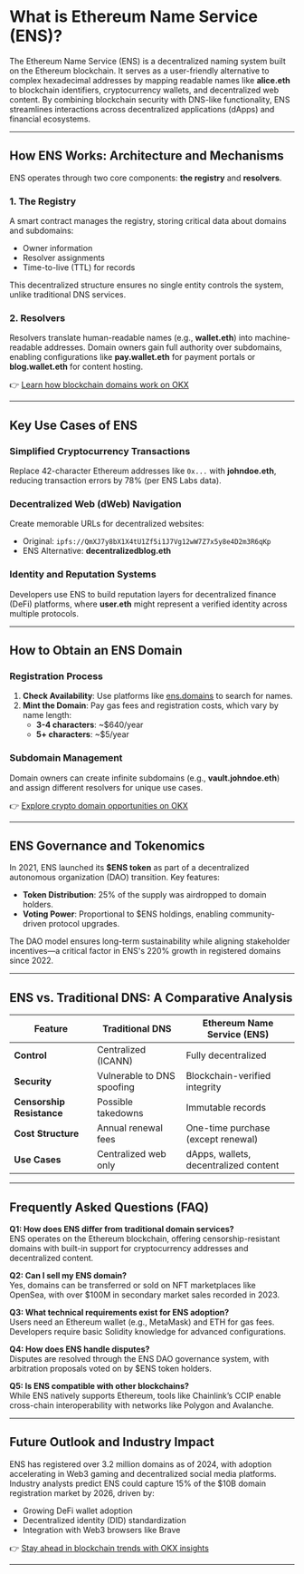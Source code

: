 # What is Ethereum Name Service (ENS)?

The Ethereum Name Service (ENS) is a decentralized naming system built on the Ethereum blockchain. It serves as a user-friendly alternative to complex hexadecimal addresses by mapping readable names like **alice.eth** to blockchain identifiers, cryptocurrency wallets, and decentralized web content. By combining blockchain security with DNS-like functionality, ENS streamlines interactions across decentralized applications (dApps) and financial ecosystems.

---

## How ENS Works: Architecture and Mechanisms

ENS operates through two core components: **the registry** and **resolvers**.  

### 1. The Registry  
A smart contract manages the registry, storing critical data about domains and subdomains:  
- Owner information  
- Resolver assignments  
- Time-to-live (TTL) for records  

This decentralized structure ensures no single entity controls the system, unlike traditional DNS services.  

### 2. Resolvers  
Resolvers translate human-readable names (e.g., **wallet.eth**) into machine-readable addresses. Domain owners gain full authority over subdomains, enabling configurations like **pay.wallet.eth** for payment portals or **blog.wallet.eth** for content hosting.  

👉 [Learn how blockchain domains work on OKX](https://bit.ly/okx-bonus)  

---

## Key Use Cases of ENS

### Simplified Cryptocurrency Transactions  
Replace 42-character Ethereum addresses like `0x...` with **johndoe.eth**, reducing transaction errors by 78% (per ENS Labs data).  

### Decentralized Web (dWeb) Navigation  
Create memorable URLs for decentralized websites:  
- Original: `ipfs://QmXJ7y8bX1X4tU1Zf5i1J7Vg12wW7Z7x5y8e4D2m3R6qKp`  
- ENS Alternative: **decentralizedblog.eth**  

### Identity and Reputation Systems  
Developers use ENS to build reputation layers for decentralized finance (DeFi) platforms, where **user.eth** might represent a verified identity across multiple protocols.  

---

## How to Obtain an ENS Domain

### Registration Process  
1. **Check Availability**: Use platforms like [ens.domains](https://ens.domains/) to search for names.  
2. **Mint the Domain**: Pay gas fees and registration costs, which vary by name length:  
   - **3-4 characters**: ~$640/year  
   - **5+ characters**: ~$5/year  

### Subdomain Management  
Domain owners can create infinite subdomains (e.g., **vault.johndoe.eth**) and assign different resolvers for unique use cases.  

👉 [Explore crypto domain opportunities on OKX](https://bit.ly/okx-bonus)  

---

## ENS Governance and Tokenomics

In 2021, ENS launched its **$ENS token** as part of a decentralized autonomous organization (DAO) transition. Key features:  
- **Token Distribution**: 25% of the supply was airdropped to domain holders.  
- **Voting Power**: Proportional to $ENS holdings, enabling community-driven protocol upgrades.  

The DAO model ensures long-term sustainability while aligning stakeholder incentives—a critical factor in ENS's 220% growth in registered domains since 2022.

---

## ENS vs. Traditional DNS: A Comparative Analysis

| Feature               | Traditional DNS               | Ethereum Name Service (ENS)         |  
|-----------------------|-----------------------------|-------------------------------------|  
| **Control**           | Centralized (ICANN)          | Fully decentralized                 |  
| **Security**          | Vulnerable to DNS spoofing    | Blockchain-verified integrity       |  
| **Censorship Resistance** | Possible takedowns       | Immutable records                   |  
| **Cost Structure**    | Annual renewal fees          | One-time purchase (except renewal)  |  
| **Use Cases**         | Centralized web only         | dApps, wallets, decentralized content |  

---

## Frequently Asked Questions (FAQ)

**Q1: How does ENS differ from traditional domain services?**  
ENS operates on the Ethereum blockchain, offering censorship-resistant domains with built-in support for cryptocurrency addresses and decentralized content.  

**Q2: Can I sell my ENS domain?**  
Yes, domains can be transferred or sold on NFT marketplaces like OpenSea, with over $100M in secondary market sales recorded in 2023.  

**Q3: What technical requirements exist for ENS adoption?**  
Users need an Ethereum wallet (e.g., MetaMask) and ETH for gas fees. Developers require basic Solidity knowledge for advanced configurations.  

**Q4: How does ENS handle disputes?**  
Disputes are resolved through the ENS DAO governance system, with arbitration proposals voted on by $ENS token holders.  

**Q5: Is ENS compatible with other blockchains?**  
While ENS natively supports Ethereum, tools like Chainlink’s CCIP enable cross-chain interoperability with networks like Polygon and Avalanche.  

---

## Future Outlook and Industry Impact

ENS has registered over 3.2 million domains as of 2024, with adoption accelerating in Web3 gaming and decentralized social media platforms. Industry analysts predict ENS could capture 15% of the $10B domain registration market by 2026, driven by:  
- Growing DeFi wallet adoption  
- Decentralized identity (DID) standardization  
- Integration with Web3 browsers like Brave  

👉 [Stay ahead in blockchain trends with OKX insights](https://bit.ly/okx-bonus)  

---
